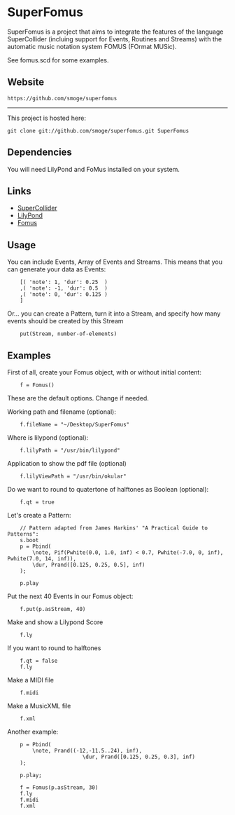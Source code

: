 # SuperFomus


SuperFomus is a project that aims to integrate the features of the
language SuperCollider (incluing support for Events, Routines and
Streams) with the automatic music notation system FOMUS (FOrmat
MUSic).

See fomus.scd for some examples. 


## Website

    https://github.com/smoge/superfomus


------------------------------------------------------------

This project is hosted here:

    git clone git://github.com/smoge/superfomus.git SuperFomus


## Dependencies

You will need LilyPond and FoMus installed on your system.


## Links

- [SuperCollider](http://supercollider.sourceforge.net/)
- [LilyPond](http://lilypond.org/)
- [Fomus](http://sourceforge.net/projects/fomus/)


## Usage

You can include Events, Array of Events and Streams. This means that
you can generate your data as Events:


		[( 'note': 1, 'dur': 0.25  )
		,( 'note': -1, 'dur': 0.5  )
		,( 'note': 0, 'dur': 0.125 )
		]


Or... you can create a Pattern, turn it into a Stream, and specify how
many events should be created by this Stream

		put(Stream, number-of-elements)


## Examples

First of all, create your Fomus object, with or without initial
content:

		f = Fomus()

	
These are the default options. Change if needed.

Working path and filename (optional):

		f.fileName = "~/Desktop/SuperFomus" 

Where is lilypond (optional):

		f.lilyPath = "/usr/bin/lilypond"

Application to show the pdf file (optional)

		f.lilyViewPath = "/usr/bin/okular"

Do we want to round to quatertone of halftones as Boolean (optional):
		
		f.qt = true


Let's create a Pattern:

		// Pattern adapted from James Harkins' "A Practical Guide to Patterns":
		s.boot
		p = Pbind(
			\note, Pif(Pwhite(0.0, 1.0, inf) < 0.7, Pwhite(-7.0, 0, inf), Pwhite(7.0, 14, inf)),
			\dur, Prand([0.125, 0.25, 0.5], inf)
		);

		p.play

Put the next 40 Events in our Fomus object:
		
		f.put(p.asStream, 40)

Make and show a Lilypond Score

		f.ly
		
If you want to round to halftones

		f.qt = false
		f.ly
		
Make a MIDI file

		f.midi

Make a MusicXML file

		f.xml

Another example:

		p = Pbind(
			\note, Prand((-12,-11.5..24), inf),
							\dur, Prand([0.125, 0.25, 0.3], inf)
		);

		p.play;

		f = Fomus(p.asStream, 30)
		f.ly
		f.midi
		f.xml
        
        
